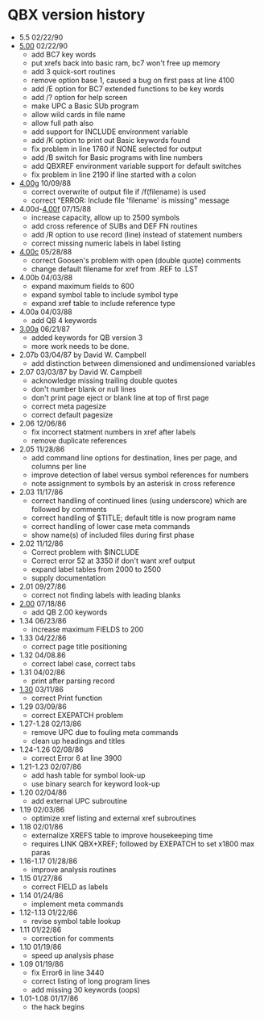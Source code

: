 # QBX version history

- 5.5 02/22/90
- [5.00](5.00) 02/22/90
  - add BC7 key words
  - put xrefs back into basic ram, bc7 won't free up memory
  - add 3 quick-sort routines
  - remove option base 1, caused a bug on first pass at line 4100
  - add /E option for BC7 extended functions to be key words
  - add /? option for help screen
  - make UPC a Basic SUb program
  - allow wild cards in file name
  - allow full path also
  - add support for INCLUDE environment variable
  - add /K option to print out Basic keywords found
  - fix problem in line 1760 if NONE selected for output
  - add /B switch for Basic programs with line numbers
  - add QBXREF environment variable support for default switches
  - fix problem in line 2190 if line started with a colon
- [4.00g](4.00g) 10/09/88
   - correct overwrite of output file if /f(filename) is used
   - correct "ERROR: Include file 'filename' is missing" message
- 4.00d-[4.00f](4.00f) 07/15/88
   - increase capacity, allow up to 2500 symbols
   - add cross reference of SUBs and DEF FN routines
   - add /R option to use record (line) instead of statement numbers
   - correct missing numeric labels in label listing
- [4.00c](4.00c) 05/28/88
   - correct Goosen's problem with open (double quote) comments
   - change default filename for xref from .REF to .LST
- 4.00b 04/03/88
   - expand maximum fields to 600
   - expand symbol table to include symbol type
   - expand xref table to include reference type
- 4.00a 04/03/88
   - add QB 4 keywords
- [3.00a](3.00a) 06/21/87
   - added keywords for QB version 3
   - more work needs to be done.
- 2.07b 03/04/87 by David W. Campbell
   - add distinction between dimensioned and undimensioned variables
- 2.07 03/03/87 by David W. Campbell
   - acknowledge missing trailing double quotes
   - don't number blank or null lines
   - don't print page eject or blank line at top of first page
   - correct meta pagesize
   - correct default pagesize
- 2.06 12/06/86
   - fix incorrect statment numbers in xref after labels
   - remove duplicate references
- 2.05 11/28/86
   - add command line options for destination, lines per page, and columns per line
   - improve detection of label versus symbol references for numbers
   - note assignment to symbols by an asterisk in cross reference
- 2.03 11/17/86
   - correct handling of continued lines (using underscore) which are followed by comments
   - correct handling of $TITLE; default title is now program name
   - correct handling of lower case meta commands
   - show name(s) of included files during first phase
- 2.02 11/12/86
   - Correct problem with $INCLUDE
   - Correct error 52 at 3350 if don't want xref output
   - expand label tables from 2000 to 2500
   - supply documentation
- 2.01 09/27/86
  - correct not finding labels with leading blanks
- [2.00](2.00) 07/18/86
  - add QB 2.00 keywords
- 1.34 06/23/86
  - increase maximum FIELDS to 200
- 1.33 04/22/86
  - correct page title positioning
- 1.32 04/08.86
  - correct label case, correct tabs
- 1.31 04/02/86
  - print after parsing record
- [1.30](1.30) 03/11/86
  - correct Print function
- 1.29 03/09/86
  - correct EXEPATCH problem
- 1.27-1.28 02/13/86
  - remove UPC due to fouling meta commands
  - clean up headings and titles
- 1.24-1.26 02/08/86
  - correct Error 6 at line 3900
- 1.21-1.23 02/07/86
  - add hash table for symbol look-up
  - use binary search for keyword look-up
- 1.20 02/04/86
  - add external UPC subroutine
- 1.19 02/03/86
  - optimize xref listing and external xref subroutines
- 1.18 02/01/86
  - externalize XREFS table to improve housekeeping time
  - requires LINK QBX+XREF; followed by EXEPATCH to set x1800 max paras
- 1.16-1.17 01/28/86
  - improve analysis routines
- 1.15 01/27/86
  - correct FIELD as labels
- 1.14 01/24/86
  - implement meta commands
- 1.12-1.13 01/22/86
  - revise symbol table lookup
- 1.11 01/22/86
  - correction for comments
- 1.10 01/19/86
  - speed up analysis phase
- 1.09 01/19/86
  - fix Error6 in line 3440
  - correct listing of long program lines
  - add missing 30 keywords (oops)
- 1.01-1.08 01/17/86
  - the hack begins
